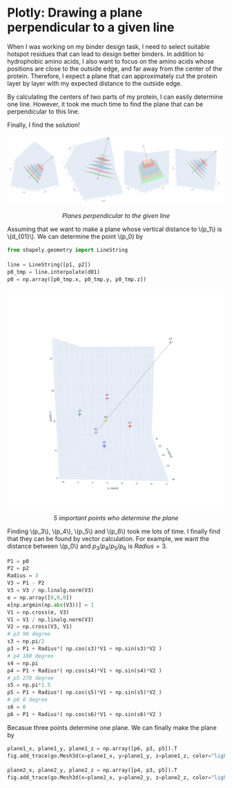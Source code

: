 # Plotly: Drawing a plane perpendicular to a given line


When I was working on my binder design task, I need to select suitable hotspot residues that can lead to design better binders. In addition to hydrophobic amino acids, I also want to focus on the amino acids whose positions are close to the outside edge, and far away from the center of the protein. Therefore, I expect a plane that can approximately cut the protein layer by layer with my expected distance to the outside edge.

By calculating the centers of two parts of my protein, I can easily determine one line. However, it took me much time to find the plane that can be perpendicular to this line.

Finally, I find the solution! 


<div align="center">
<img src="./img/four.png" alt="" >
<p><em>Planes perpendicular to the given line</em></p>
</div>

Assuming that we want to make a plane whose vertical distance to \\(p_1\\) is \\(d_{01}\\). We can determine the point \\(p_0\) by 
```python
from shapely.geometry import LineString

line = LineString([p1, p2])
p0_tmp = line.interpolate(d01)
p0 = np.array([p0_tmp.x, p0_tmp.y, p0_tmp.z])
```

<div align="center">
<img src="./img/points.png" alt="" width="600">
<p><em>5 important points who determine the plane</em></p>
</div>


Finding \\(p_3\\), \\(p_4\\), \\(p_5\\) and \\(p_6\\) took me lots of time. I finally find that they can be found by vector calculation. 
For example, we want the distance between \\(p_0\\) and $p_3$/$p_4$/$p_5$/$p_6$ is $Radius = 3$. 

```python
P1 = p0
P2 = p2
Radius = 3
V3 = P1 - P2
V3 = V3 / np.linalg.norm(V3)
e = np.array([0,0,0])
e[np.argmin(np.abs(V3))] = 1
V1 = np.cross(e, V3)
V1 = V1 / np.linalg.norm(V3)
V2 = np.cross(V3, V1)
# p3 90 degree
s3 = np.pi/2
p3 = P1 + Radius*( np.cos(s3)*V1 + np.sin(s3)*V2 ) 
# p4 180 degree
s4 = np.pi
p4 = P1 + Radius*( np.cos(s4)*V1 + np.sin(s4)*V2 ) 
# p5 270 degree
s5 = np.pi*1.5
p5 = P1 + Radius*( np.cos(s5)*V1 + np.sin(s5)*V2 )
# p6 0 degree
s6 = 0
p6 = P1 + Radius*( np.cos(s6)*V1 + np.sin(s6)*V2 )
```

Becasue three points determine one plane. We can finally make the plane by
```python
plane1_x, plane1_y, plane1_z = np.array([p6, p3, p5]).T
fig.add_trace(go.Mesh3d(x=plane1_x, y=plane1_y, z=plane1_z, color="lightgreen", name = "", hoverinfo="skip", opacity=0.50))

plane2_x, plane2_y, plane2_z = np.array([p4, p3, p5]).T
fig.add_trace(go.Mesh3d(x=plane2_x, y=plane2_y, z=plane2_z, color="lightgreen", name = "", hoverinfo="skip", opacity=0.50))
```

